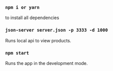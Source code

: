### `npm i or yarn`

to install all dependencies

### `json-server server.json -p 3333 -d 1000`

Runs local api to view products.

### `npm start`

Runs the app in the development mode.
